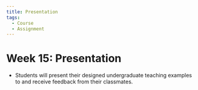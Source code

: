 ```yaml
---
title: Presentation 
tags:
  - Course
  - Assignment
---
```


# Week 15: Presentation

- Students will present their designed undergraduate teaching examples to and receive feedback from their classmates.